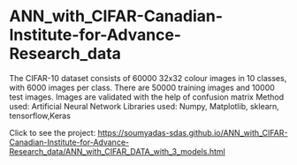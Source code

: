 # ANN_with_CIFAR-Canadian-Institute-for-Advance-Research_data
The CIFAR-10 dataset consists of 60000 32x32 colour images in 10 classes, with 6000 images per class. There are 50000 training images and 10000 test images.
Images are validated with the help of confusion matrix
Method used: Artificial Neural Network 
Libraries used: Numpy, Matplotlib, sklearn, tensorflow,Keras



Click to see the project: https://soumyadas-sdas.github.io/ANN_with_CIFAR-Canadian-Institute-for-Advance-Research_data/ANN_with_CIFAR_DATA_with_3_models.html
